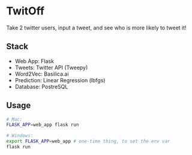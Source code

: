 # TwitOff

Take 2 twitter users, input a tweet, and see who is more likely to tweet it!

## Stack

- Web App: Flask<br>
- Tweets: Twitter API (Tweepy)<br>
- Word2Vec: Basilica.ai<br>
- Prediction: Linear Regression (lbfgs)<br>
- Database: PostreSQL<br>

## Usage

```sh
# Mac:
FLASK_APP=web_app flask run

# Windows:
export FLASK_APP=web_app # one-time thing, to set the env var
flask run
```

